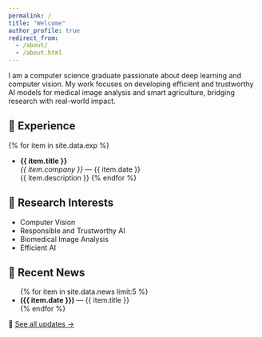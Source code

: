 ```yaml
---
permalink: /
title: "Welcome"
author_profile: true
redirect_from: 
  - /about/
  - /about.html
---
```


I am a computer science graduate passionate about deep learning and computer vision. My work focuses on developing efficient and trustworthy AI models for medical image analysis and smart agriculture, bridging research with real-world impact.

## 💼 Experience

{% for item in site.data.exp %}
- **{{ item.title }}**  
  *{{ item.company }}* — {{ item.date }}  
  {{ item.description }}
{% endfor %}


## 🔬 Research Interests
- Computer Vision
- Responsible and Trustworthy AI
- Biomedical Image Analysis
- Efficient AI

## 📢 Recent News  
<ul class="news-container">
{% for item in site.data.news limit:5 %}
  <li class="news-item"> <b>({{ item.date }})</b> — {{ item.title }} </li>
{% endfor %}
</ul>

🔗 [See all updates →](/news/)


